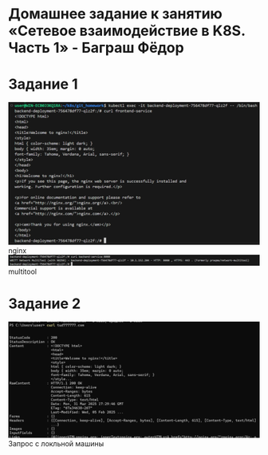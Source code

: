 # Домашнее задание к занятию «Сетевое взаимодействие в K8S. Часть 1» - Баграш Фёдор

# Задание 1
![](/img/img1.png)\
nginx
![](/img/img2.png)\
multitool
# Задание 2
![](/img/img3.png)\
Запрос с локльной машины
